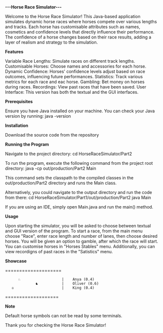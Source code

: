 **---Horse Race Simulator---**

Welcome to the Horse Race Simulator! This Java-based application simulates dynamic horse races where horses compete over various lengths and tracks. Each horse has customisable attributes such as names, cosmetics and confidence levels that directly influence their performance. The confidence of a horse changes based on their race results, adding a layer of realism and strategy to the simulation.




**Features**

Variable Race Lengths: Simulate races on different track lengths.
Customisable Horses: Choose names and accessories for each horse.
Dynamic Confidence: Horses' confidence levels adjust based on race outcomes, influencing future performances.
Statistics: Track various metrics for each race and eac horse.
Gambling: Bet money on horses during races.
Recordings: View past races that have been saved.
User Interface: This version has both the textual and the GUI interfaces.


**Prerequisites**

Ensure you have Java installed on your machine. You can check your Java version by running:
java -version


**Installation**

Download the source code from the repository


**Running the Program**

Navigate to the project directory:
cd HorseRaceSimulator/Part2

To run the program, execute the following command from the project root directory:
java -cp out/production/Part2 Main

This command sets the classpath to the compiled classes in the out/production/Part2 directory and runs the Main class.

Alternatively, you could navigate to the output directory and run the code from there:
cd HorseRaceSimulator/Part1/out/production/Part2
java Main

If you are using an IDE, simply open Main.java and run the main() method.


**Usage**

Upon starting the simulator, you will be asked to choose between textual and GUI version of the program. To start a race, from the main menu choose "Race", enter race length and number of lanes, then choose desired horses. You will be given an option to gamble, after which the race will start. You can customise horses in "Horses Stables" menu. Additionally, you can view recordigns of past races in the "Satistics" menu.


**Showcase**

\=\=\=\=\=\=\=\=\=\=\=\=\=\=\=\=\=\=\=\=

          ♘                   |    Anya (0.4)
                  ♞           |    Oliver (0.6)
       ♔                      |    King (0.4)
       
\=\=\=\=\=\=\=\=\=\=\=\=\=\=\=\=\=\=\=


**Note**

Default horse symbols can not be read by some terminals.




Thank you for checking the Horse Race Simulator!
